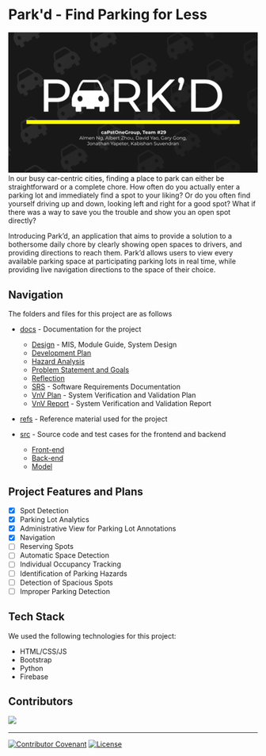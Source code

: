 # Park'd - Find Parking for Less

![main-logo](main.png)
In our busy car-centric cities, finding a place to park can either be straightforward or a complete chore. How often do you actually enter a parking lot and immediately find a spot to your liking? Or do you often find yourself driving up and down, looking left and right for a good spot? What if there was a way to save you the trouble and show you an open spot directly? 

Introducing Park’d, an application that aims to provide a solution to a bothersome daily chore by clearly showing open spaces to drivers, and providing directions to reach them. Park’d allows users to view every available parking space at participating parking lots in real time, while providing live navigation directions to the space of their choice.

## Navigation
The folders and files for this project are as follows

- [docs](https://github.com/parkd-app/park-d/tree/main/docs) - Documentation for the project
  - [Design](https://github.com/parkd-app/park-d/tree/main/docs/Design) - MIS, Module Guide, System Design 
  - [Development Plan](https://github.com/parkd-app/park-d/tree/main/docs/DevelopmentPlan)
  - [Hazard Analysis](https://github.com/parkd-app/park-d/tree/main/docs/HazardAnalysis)
  - [Problem Statement and Goals](https://github.com/parkd-app/park-d/tree/main/docs/ProblemStatementAndGoals)
  - [Reflection](https://github.com/parkd-app/park-d/tree/main/docs/Reflection)
  - [SRS](https://github.com/parkd-app/park-d/tree/main/docs/SRS) - Software Requirements Documentation
  - [VnV Plan](https://github.com/parkd-app/park-d/tree/main/docs/VnVPlan) - System Verification and Validation Plan
  - [VnV Report](https://github.com/parkd-app/park-d/tree/main/docs/VnVReport) - System Verification and Validation Report

- [refs](https://github.com/parkd-app/park-d/tree/main/refs) - Reference material used for the project

- [src](https://github.com/parkd-app/park-d/tree/main/src) - Source code and test cases for the frontend and backend
  - [Front-end](https://github.com/parkd-app/park-d/tree/main/src/park-d-front-end)
  - [Back-end](https://github.com/parkd-app/park-d/tree/main/src/pard-d-api)
  - [Model](https://github.com/parkd-app/park-d/tree/main/src/park_d_model_service)

## Project Features and Plans
- [X] Spot Detection
- [X] Parking Lot Analytics
- [X] Administrative View for Parking Lot Annotations
- [X] Navigation
- [ ] Reserving Spots
- [ ] Automatic Space Detection
- [ ] Individual Occupancy Tracking
- [ ] Identification of Parking Hazards
- [ ] Detection of Spacious Spots
- [ ] Improper Parking Detection
## Tech Stack
We used the following technologies for this project:
- HTML/CSS/JS
- Bootstrap
- Python
- Firebase

## Contributors
<a href="https://github.com/parkd-app/park-d/graphs/contributors">
  <img src="https://contrib.rocks/image?repo=parkd-app/park-d" />
</a>

---

[![Contributor Covenant](https://img.shields.io/badge/Contributor%20Covenant-2.1-4baaaa.svg)](CodeOfConduct.md)
[![License](https://img.shields.io/badge/license-GPL%20v3.0-brightgreen.svg)](LICENSE)